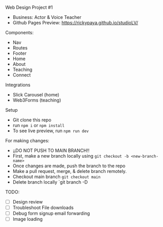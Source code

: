 Web Design Project #1
- Business: Actor & Voice Teacher
- Github Pages Preview: https://rickypaya.github.io/studioLV/

Components:
- Nav
- Routes
- Footer
- Home
- About
- Teaching
- Connect

Integrations
- Slick Carousel (home)
- Web3Forms (teaching)

Setup
- Git clone this repo
- run `npm i` or `npm install`
- To see live preview, run `npm run dev`

For making changes:
- ¡¡DO NOT PUSH TO MAIN BRANCH!!
- First, make a new branch locally using `git checkout -b <new-branch-name>`
- Once changes are made, push the branch to the repo
- Make a pull request, merge, & delete branch remotely.
- Checkout main branch `git checkout main`
- Delete branch locally `git branch -D <branch-to-delete>

TODO:
- [ ] Design review
- [ ] Troubleshoot File downloads
- [ ] Debug form signup email forwarding
- [ ] Image loading
